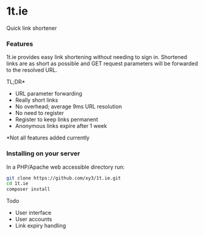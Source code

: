 # 1t.ie
Quick link shortener


### Features

1t.ie provides easy link shortening without needing to sign in. 
Shortened links are as short as possible and GET request parameters will be forwarded
to the resolved URL.

TL;DR*

- URL parameter forwarding
- Really short links
- No overhead; average 9ms URL resolution  
- No need to register
- Register to keep links permanent
- Anonymous links expire after 1 week

\*Not all features added currently  


### Installing on your server

In a PHP/Apache web accessible directory run:
```bash
git clone https://github.com/xy3/1t.ie.git
cd 1t.ie
composer install
```

Todo
- User interface
- User accounts
- Link expiry handling
